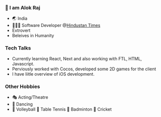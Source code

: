 ### 👋 I am Alok Raj
- 🌏 India
- 👨🏻‍💻 Software Developer @[Hindustan Times](https://www.hindustantimes.com/)
- Extrovert
- Beleives in Humanity

### Tech Talks
- Currently learning React, Next and also working with FTL, HTML, Javascript.
- Perviously worked with Cocos, developed some 2D games for the client
- I have liitle overview of iOS development.

### Other Hobbies
- 🎭 Acting/Theatre
- 🕺 Dancing
- 🏐 Volleyball 🏓 Table Tennis 🏸 Badminton  🏏 Cricket  

<!--
**alokhub/alokhub** is a ✨ _special_ ✨ repository because its `README.md` (this file) appears on your GitHub profile.

Here are some ideas to get you started:

- 🔭 I’m currently working on ...
- 🌱 I’m currently learning ...
- 👯 I’m looking to collaborate on ...
- 🤔 I’m looking for help with ...
- 💬 Ask me about ...
- 📫 How to reach me: ...
- 😄 Pronouns: ...
- ⚡ Fun fact: ...
-->
